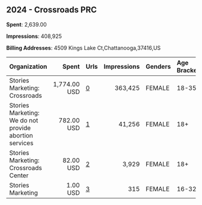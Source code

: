 ## 2024 - Crossroads PRC 
**Spent**: 2,639.00

**Impressions**: 408,925

**Billing Addresses**: 4509 Kings Lake Ct,Chattanooga,37416,US

|Organization|Spent|Urls|Impressions|Genders|Age Brackets|Country Codes|
|:---|---:|:---|---:|:---|:---|:---|
|Stories Marketing: Crossroads|1,774.00 USD|[0](https://www.snap.com/political-ads/asset/ada5dd772591bb1cecec76ba62d5ee9bba0b5d8f406a39cdea53619baf2e34fa?mediaType=mp4)|363,425|FEMALE|18-35|united states|
|Stories Marketing: We do not provide abortion services|782.00 USD|[1](https://www.snap.com/political-ads/asset/40d58c5bfcdde5b61f38a469273e593216ca4eb080ffffa9de484cbbfa46bb22?mediaType=mp4)|41,256|FEMALE|18+|united states|
|Stories Marketing: Crossroads Center|82.00 USD|[2](https://www.snap.com/political-ads/asset/0b13c137e87ffe560f44742e7688dbc6f0b3d0a02e343cc098fe7b197be9e7e9?mediaType=mp4)|3,929|FEMALE|18+|united states|
|Stories Marketing|1.00 USD|[3](https://www.snap.com/political-ads/asset/7457c56bde70cb276ffce88facb10ac3f83210985b81dbdd2f211badc92e24bd?mediaType=mp4)|315|FEMALE|16-32|united states|
